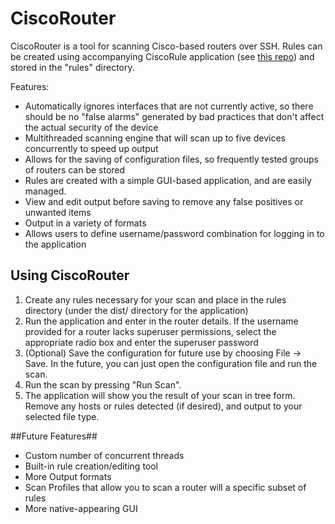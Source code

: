 CiscoRouter
===========

CiscoRouter is a tool for scanning Cisco-based routers over SSH. Rules can be created 
using accompanying CiscoRule application (see [this repo](https://github.com/ajohnston9/ciscorule)) and
stored in the "rules" directory.

Features:

 - Automatically ignores interfaces that are not currently active, so there should be no "false alarms" generated by bad practices that don't affect the actual security of the device
 - Multithreaded scanning engine that will scan up to five devices concurrently to speed up output
 - Allows for the saving of configuration files, so frequently tested groups of routers can be stored
 - Rules are created with a simple GUI-based application, and are easily managed.
 - View and edit output before saving to remove any false positives or unwanted items
 - Output in a variety of formats
 - Allows users to define username/password combination for logging in to the application

## Using CiscoRouter ##

 1. Create any rules necessary for your scan and place in the rules directory (under the dist/ directory for the application)
 2. Run the application and enter in the router details. If the username provided for a router lacks superuser permissions, select the appropriate radio box and enter the superuser password
 3. (Optional) Save the configuration for future use by choosing File -> Save. In the future, you can just open the configuration file and run the scan.
 4. Run the scan by pressing "Run Scan". 
 5. The application will show you the result of your scan in tree form. Remove any hosts or rules detected (if desired), and output to your selected file type.


##Future Features##

 - Custom number of concurrent threads
 - Built-in rule creation/editing tool
 - More Output formats
 - Scan Profiles that allow you to scan a router will a specific subset of rules
 - More native-appearing GUI
